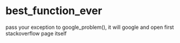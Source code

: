 # best_function_ever
pass your exception to google_problem(), it will google and open first stackoverflow page itself 
